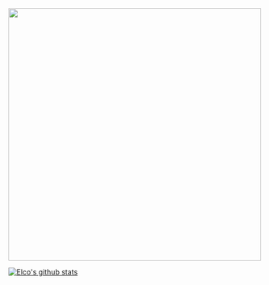 <img src="highway_name.gif" width="500">

[![Elco's github stats](https://github-readme-stats.vercel.app/api?username=ElcovRijswijk&count_private=true&show_icons=true&theme=algolia&card_width=10)](https://github.com/anuraghazra/github-readme-stats)

